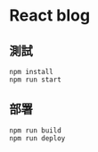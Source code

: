 # React blog

## 測試
```bash=
npm install
npm run start
```

## 部署
```bash=
npm run build
npm run deploy
```